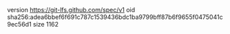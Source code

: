 version https://git-lfs.github.com/spec/v1
oid sha256:adea6bbef6f691c787c1539436bdc1ba9799bff87b6f9655f0475041c9ec56d1
size 1162
